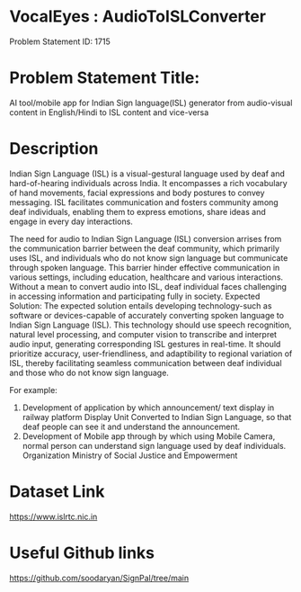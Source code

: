 # VocalEyes : AudioToISLConverter

Problem Statement ID: 
1715

# Problem Statement Title: 
AI tool/mobile app for Indian Sign language(ISL) generator from audio-visual content in English/Hindi to ISL content and vice-versa

# Description	
Indian Sign Language (ISL) is a visual-gestural language used by deaf and hard-of-hearing individuals across India. It encompasses a rich vocabulary of hand movements, facial expressions and body postures to convey messaging. ISL facilitates communication and fosters community among deaf individuals, enabling them to express emotions, share ideas and engage in every day interactions. 

The need for audio to Indian Sign Language (ISL) conversion arrises from the communication barrier between the deaf community, which primarily uses ISL, and individuals who do not know sign language but communicate through spoken language. This barrier hinder effective communication in various settings, including education, healthcare and various interactions. Without a mean to convert audio into ISL, deaf individual faces challenging in accessing information and participating fully in society. Expected Solution: The expected solution entails developing technology-such as software or devices-capable of accurately converting spoken language to Indian Sign Language (ISL). This technology should use speech recognition, natural level processing, and computer vision to transcribe and interpret audio input, generating corresponding ISL gestures in real-time. It should prioritize accuracy, user-friendliness, and adaptibility to regional variation of ISL, thereby facilitating seamless communication between deaf individual and those who do not know sign language. 

For example: 
1. Development of application by which announcement/ text display in railway platform Display Unit Converted to Indian Sign Language, so that deaf people can see it and understand the announcement.
2. Development of Mobile app through by which using Mobile Camera, normal person can understand sign language used by deaf individuals.
Organization	Ministry of Social Justice and Empowerment

# Dataset Link	
https://www.islrtc.nic.in

# Useful Github links
https://github.com/soodaryan/SignPal/tree/main
